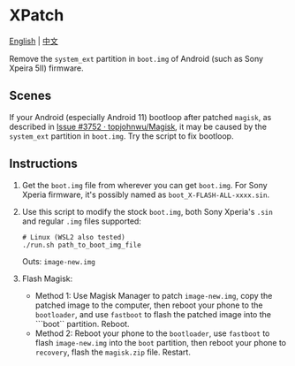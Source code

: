 # XPatch

[English](https://github.com/entr0pia/XPatch#readme) | [中文](https://github.com/entr0pia/XPatch/blob/master/readme_zh.md)

Remove the ```system_ext``` partition in ```boot.img``` of Android (such as Sony Xpeira 5II) firmware.

## Scenes
If your Android (especially Android 11) bootloop after patched ```magisk```, as described in [Issue #3752 · topjohnwu/Magisk](https://github.com/topjohnwu/Magisk/issues/3752), it may be caused by the ```system_ext``` partition in ```boot.img```. Try the script to fix bootloop.

## Instructions
1. Get the ```boot.img``` file from wherever you can get ```boot.img```. For Sony Xperia firmware, it's possibly named as ```boot_X-FLASH-ALL-xxxx.sin```.

2. Use this script to modify the stock ```boot.img```, both Sony Xperia's ```.sin``` and regular ```.img``` files supported:
    ```
    # Linux (WSL2 also tested)
    ./run.sh path_to_boot_img_file
    ```

    Outs: ```image-new.img```

3. Flash Magisk:

    - Method 1: Use Magisk Manager to patch ```image-new.img```, copy the patched image to the computer, then reboot your phone to the ```bootloader```, and use ```fastboot``` to flash the patched image into the ```boot`` partition. Reboot.
    - Method 2: Reboot your phone to the ```bootloader```, use ```fastboot``` to flash ```image-new.img``` into the ```boot``` partition, then reboot your phone to ```recovery```, flash the ```magisk.zip``` file. Restart.
